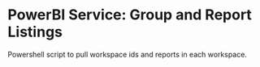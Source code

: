 # PowerBI Service: Group and Report Listings
Powershell script to pull workspace ids and reports in each workspace.
